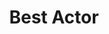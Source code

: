 ---
title: "Best Actor"
edition: 2007
winner: Brad Pitt
kind: "actor"
film: jesse-james.md
image: https://m.media-amazon.com/images/M/MV5BMTExNjU1MDE3MTZeQTJeQWpwZ15BbWU3MDY5NTU0MzM@._V1_FMjpg_UX1024_.jpg
type: award
weight: 4
---